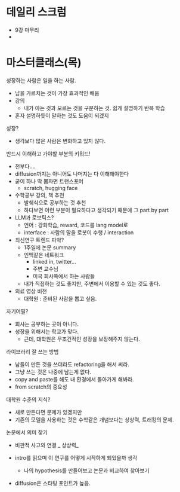 

# 데일리 스크럼
- 9강 마무리
- 

# 마스터클래스(목)

성장하는 사람은 일을 하는 사람.
- 남을 가르치는 것이 가장 효과적인 배움
- 강의
	- 내가 아는 것과 모르는 것을 구분하는 것.
쉽게 설명하기
반복 학습
- 혼자 설명하듯이 말하는 것도 도움이 되겠지

성장?
- 생각보다 많은 사람은 변화하고 있지 않다.


반드시 이해하고 가야할 부분의 키워드!
- 전부다....
- diffusion까지는 아니어도 나머지는 다 이해해야한다
- 굳이 하나 딱 뽑자면 트랜스포머 
	- scratch, hugging face
- 수학공부 강의, 책 추천
	- 발췌식으로 공부하는 것 추천
	- 하다보면 이런 부분이 필요하다고 생각되기 때문에 그 part by part
- LLM과 로보틱스?
	- 언어 : 강화학습, reward, 코드를 lang model로
	- interface : 사람의 말을 로봇이 수행 / interaction
- 최신연구 트렌드 파악?
	- 1주일에 논문 summary
	- 인맥같은 네트워크
		- linked in, twitter...
		- 주변 교수님
		- 미국 회사쪽에서 하는 사람들
	- 내가 직접하는 것도 좋지만, 주변에서 이용할 수 있는 것도 좋다.
- 의료 영상 비전
	- 대학원 : 준비된 사람을 뽑고 싶음.

자기어필?
- 회사는 공부하는 곳이 아니다.
- 성장을 위해서는 학교가 맞다.
	- 근데, 대학원은 무조건적인 성장을 보장해주지 않는다.

라이브러리 잘 쓰는 방법
- 남들이 만든 것을 쓰더라도 refactoring을 해서 써라.
- 그냥 쓰는 것은 나중에 남는게 없다.
- copy and paste를 해도 내 환경에서 돌아가게 해봐라.
- from scratch의 중요성

대학원 수준의 지식?
- 새로 만든다면 문제가 있겠지만
- 기존의 모델을 사용하는 것은 수학같은 개념보다는 상상력, 트래킹의 문제.

논문에서 의미 찾기
- 비판적 사고와 연결 _ 상상력_
- intro를 읽으며 이 연구를 어떻게 시작하게 되었을까 생각
	- 나의 hypothesis를 만들어보고 논문과 비교하여 찾아보기

- diffusion은 스타팅 포인트가 높음.

